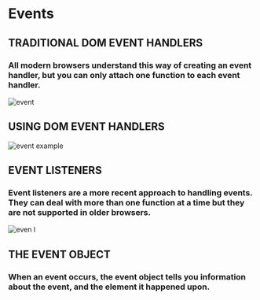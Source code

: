 # Events
## TRADITIONAL DOM EVENT HANDLERS 
### All modern browsers understand this way of creating an event handler, but you can only attach one function to each event handler. 

![event](https://user-images.githubusercontent.com/70091044/93263272-3c85e700-f7ae-11ea-9924-4a870f375986.PNG)

## USING DOM EVENT HANDLERS 
![event example](https://user-images.githubusercontent.com/70091044/93263897-10b73100-f7af-11ea-9c2e-ca68c5d3a1be.PNG)

## EVENT LISTENERS 
### Event listeners are a more recent approach to handling events. They can deal with more than one function at a time but they are not supported in older browsers. 
![even l](https://user-images.githubusercontent.com/70091044/93264359-ad79ce80-f7af-11ea-9301-73c10919ee8c.PNG)

## THE EVENT OBJECT 
### When an event occurs, the event object tells you information about the event, and the element it happened upon. 

